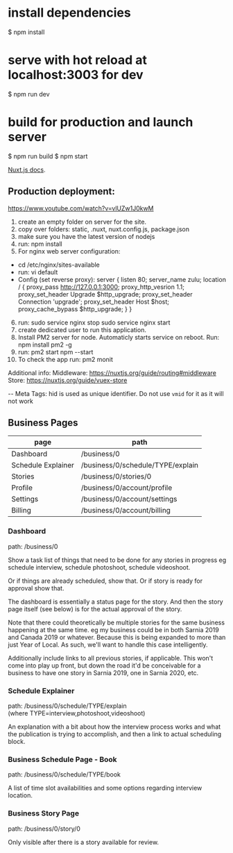# install dependencies
$ npm install

# serve with hot reload at localhost:3003 for dev
$ npm run dev

# build for production and launch server
$ npm run build
$ npm start

[Nuxt.js docs](https://nuxtjs.org).


## Production deployment:

https://www.youtube.com/watch?v=vlUZw1J0kwM

1) create an empty folder on server for the site.
2) copy over folders: static, .nuxt, nuxt.config.js, package.json
3) make sure you have the latest version of nodejs
4) run: npm install
5) For nginx web server configuration:
- cd /etc/nginx/sites-available
- run: vi default
- Config (set reverse proxy):
server {
	listen 80;
	server_name zulu;
	location / {
		proxy_pass http://127.0.0.1:3000;
		proxy_http_vesrion 1.1;
		proxy_set_header Upgrade $http_upgrade;
		proxy_set_header Connection 'upgrade';
		proxy_set_header Host $host;
		proxy_cache_bypass $http_upgrade;
	}
}

6) run: 
sudo service nginx stop 
sudo service nginx start
7) create dedicated user to run this application.
8) Install PM2 server for node. Automaticly starts service on reboot. Run: npm install pm2 -g
9) run: pm2 start npm --start
10) To check the app run: pm2 monit

Additional info:
Middleware: https://nuxtjs.org/guide/routing#middleware
Store: https://nuxtjs.org/guide/vuex-store

-- Meta Tags:
hid is used as unique identifier. Do not use `vmid` for it as it will not work


## Business Pages

| page        | path        |
|-------------|-------------|
| Dashboard | /business/0 |
| Schedule Explainer | /business/0/schedule/TYPE/explain |
| Stories | /business/0/stories/0	|
| Profile | /business/0/account/profile |
| Settings | /business/0/account/settings |
| Billing | /business/0/account/billing |

### Dashboard
path: /business/0

Show a task list of things that need to be done for any stories in progress eg schedule interview, schedule photoshoot, schedule videoshoot.

Or if things are already scheduled, show that. Or if story is ready for approval show that.

The dashboard is essentially a status page for the story. And then the story page itself (see below) is for the actual approval of the story.

Note that there could theoretically be multiple stories for the same business happening at the same time. eg my business could be in both Sarnia 2019 and Canada 2019 or whatever. Because this is being expanded to more than just Year of Local. As such, we'll want to handle this case intelligently.

Additionally include links to all previous stories, if applicable. This won't come into play up front, but down the road it'd be conceivable for a business to have one story in Sarnia 2019, one in Sarnia 2020, etc.  

### Schedule Explainer
path: /business/0/schedule/TYPE/explain  
(where TYPE=interview,photoshoot,videoshoot)

An explanation with a bit about how the interview process works and what the publication is trying to accomplish, and then a link to actual scheduling block.

### Business Schedule Page - Book
path: /business/0/schedule/TYPE/book

A list of time slot availabilities and some options regarding interview location.


### Business Story Page
path: /business/0/story/0

Only visible after there is a story available for review.












